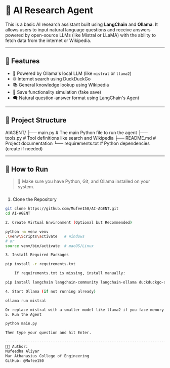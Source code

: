 # 🧠 AI Research Agent

This is a basic AI research assistant built using **LangChain** and **Ollama**. It allows users to input natural language questions and receive answers powered by open-source LLMs (like Mistral or LLaMA) with the ability to fetch data from the internet or Wikipedia.



---

## 🔧 Features

- 🧠 Powered by Ollama's local LLM (like `mistral` or `llama2`)
- 🌐 Internet search using DuckDuckGo
- 📚 General knowledge lookup using Wikipedia
- 📝 Save functionality simulation (fake save)
- 🗨️ Natural question-answer format using LangChain's Agent

---


## 📁 Project Structure

AIAGENT/
├── main.py # The main Python file to run the agent
├── tools.py # Tool definitions like search and Wikipedia
├── README.md # Project documentation
└── requirements.txt # Python dependencies (create if needed)

---

## 🚀 How to Run

> 📌 Make sure you have Python, Git, and Ollama installed on your system.

### 

1. Clone the Repository

```bash
git clone https://github.com/Mufee150/AI-AGENT.git
cd AI-AGENT

2. Create Virtual Environment (Optional but Recommended)

python -m venv venv
.\venv\Scripts\activate   # Windows
# or
source venv/bin/activate  # macOS/Linux

3. Install Required Packages

pip install -r requirements.txt

    If requirements.txt is missing, install manually:

pip install langchain langchain-community langchain-ollama duckduckgo-search wikipedia

4. Start Ollama (if not running already)

ollama run mistral

Or replace mistral with a smaller model like llama2 if you face memory issues.
5. Run the Agent

python main.py

Then type your question and hit Enter.

---------------------------------------------------------------------------------------------------------------------------------------------------
👩‍💻 Author:
Mufeedha Aliyar
Mar Athanasius College of Engineering
GitHub: @Mufee150
